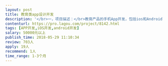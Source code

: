 ```yaml
---                
layout: post       
title: 教育类app设计开发           
description: '</br>一，项目描述：</br>教育产品的手机App开发，包括ios和Android两端。为使用者开拓更便捷的学习方式，更有效的教学，更灵活的授课时间和地点。使用者可以自由切换“学生”和“老师”两个身份，灵活搜索和选择课程，上课时间和价格。</br></br>二，主要功能点：</br>app内通信聊天（可建立群聊组，并有照相/照片发送功能）， 建立数据库及相关搜索功能，只限于UI的购物车（以excel形式输出），用户在线点评，用户时间选择，计时器（可反馈给后台），不同身份转换按钮，可加入广告页（可自行调整搜索结果），推送提醒（RSS)</br></br>三，参考产品：</br>优步</br>作业帮</br>新学习</br></br>四，人员要求：</br>1. 有教育app产品开发经验</br>2. 良好的沟通能力和契约精神</br>3. 灵活的工作时间</br>'     
contenturl: https://pro.lagou.com/project/8142.html      
tags: [APP开发,iOS开发,android开发]            
salary: 50000元以上          
publish_time: 2018-05-29 11:10:34         
review: 703人                   
apply: 19人                   
recommend: 1人                   
time_range: 1-3个月              
---                 
```

